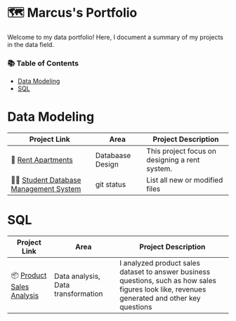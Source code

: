 # 🗺️ Marcus's Portfolio
Welcome to my data portfolio! Here, I document a summary of my projects in the data field.

### 📚 Table of Contents

- [Data Modeling](#data-modeling)
- [SQL](#sql)

# Data Modeling

| Project Link | Area |  Project Description |
| --- | --- | --- |
| 🏬 [Rent Apartments](https://github.com/marcusasar/Sql_data_models) | Databaase Design | This project focus on designing a rent system. |
| 🧑‍🎓 [Student Database Management System](https://github.com/marcusasar/Sql_data_models) | git status | List all new or modified files |


# SQL

| Project Link | Area |  Project Description |
| --- | --- | --- |
| 📦 [Product Sales Analysis](https://github.com/marcusasar/SQL_Product_Case_Study/blob/main/Product_Sales_Case_Study.md) | Data analysis, Data transformation | I analyzed product sales dataset to answer business questions, such as how sales figures look like, revenues generated and other key questions |







